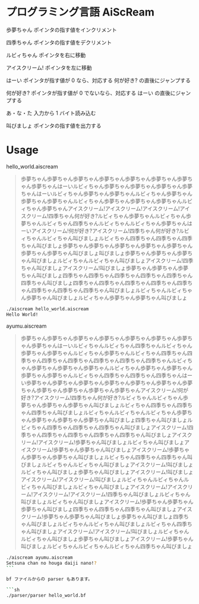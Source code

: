 # プログラミング言語 AiScReam

歩夢ちゃん ポインタの指す値をインクリメント

四季ちゃん ポインタの指す値をデクリメント

ルビィちゃん ポインタを右に移動

アイスクリーム! ポインタを左に移動

はーい ポインタが指す値が 0 なら、対応する 何が好き? の直後にジャンプする

何が好き? ポインタが指す値が 0 でないなら、対応する はーい の直後にジャンプする

あ・な・た 入力から 1 バイト読み込む

叫びましょ ポインタの指す値を出力する

# Usage

hello_world.aiscream

> 歩夢ちゃん歩夢ちゃん歩夢ちゃん歩夢ちゃん歩夢ちゃん歩夢ちゃん歩夢ちゃん歩夢ちゃんはーいルビィちゃん歩夢ちゃん歩夢ちゃん歩夢ちゃん歩夢ちゃんはーいルビィちゃん歩夢ちゃん歩夢ちゃんルビィちゃん歩夢ちゃん歩夢ちゃん歩夢ちゃんルビィちゃん歩夢ちゃん歩夢ちゃん歩夢ちゃんルビィちゃん歩夢ちゃんアイスクリーム!アイスクリーム!アイスクリーム!アイスクリーム!四季ちゃん何が好き?ルビィちゃん歩夢ちゃんルビィちゃん歩夢ちゃんルビィちゃん四季ちゃんルビィちゃんルビィちゃん歩夢ちゃんはーいアイスクリーム!何が好き?アイスクリーム!四季ちゃん何が好き?ルビィちゃんルビィちゃん叫びましょルビィちゃん四季ちゃん四季ちゃん四季ちゃん叫びましょ歩夢ちゃん歩夢ちゃん歩夢ちゃん歩夢ちゃん歩夢ちゃん歩夢ちゃん歩夢ちゃん叫びましょ叫びましょ歩夢ちゃん歩夢ちゃん歩夢ちゃん叫びましょルビィちゃんルビィちゃん叫びましょアイスクリーム!四季ちゃん叫びましょアイスクリーム!叫びましょ歩夢ちゃん歩夢ちゃん歩夢ちゃん叫びましょ四季ちゃん四季ちゃん四季ちゃん四季ちゃん四季ちゃん四季ちゃん叫びましょ四季ちゃん四季ちゃん四季ちゃん四季ちゃん四季ちゃん四季ちゃん四季ちゃん四季ちゃん叫びましょルビィちゃんルビィちゃん歩夢ちゃん叫びましょルビィちゃん歩夢ちゃん歩夢ちゃん叫びましょ

```sh
./aiscream hello_world.aiscream
Hello World!
```

ayumu.aiscream

> 歩夢ちゃん歩夢ちゃん歩夢ちゃん歩夢ちゃん歩夢ちゃん歩夢ちゃん歩夢ちゃん歩夢ちゃんはーいルビィちゃんルビィちゃん四季ちゃんルビィちゃん歩夢ちゃん歩夢ちゃんルビィちゃん歩夢ちゃんルビィちゃん四季ちゃん四季ちゃん四季ちゃん四季ちゃん四季ちゃん四季ちゃん四季ちゃんルビィちゃん歩夢ちゃん歩夢ちゃん歩夢ちゃんルビィちゃん歩夢ちゃん歩夢ちゃん歩夢ちゃん歩夢ちゃんルビィちゃん四季ちゃん四季ちゃん四季ちゃんはーい歩夢ちゃん歩夢ちゃん歩夢ちゃん歩夢ちゃん歩夢ちゃん歩夢ちゃん歩夢ちゃん歩夢ちゃん歩夢ちゃん歩夢ちゃん歩夢ちゃんアイスクリーム!何が好き?アイスクリーム!四季ちゃん何が好き?ルビィちゃんルビィちゃん歩夢ちゃん歩夢ちゃん歩夢ちゃん叫びましょルビィちゃん四季ちゃん四季ちゃん四季ちゃん叫びましょルビィちゃんルビィちゃんルビィちゃん歩夢ちゃん歩夢ちゃん歩夢ちゃん歩夢ちゃん叫びましょ四季ちゃん叫びましょルビィちゃん四季ちゃん四季ちゃん四季ちゃん叫びましょアイスクリーム!四季ちゃん四季ちゃん四季ちゃん四季ちゃん四季ちゃん叫びましょアイスクリーム!アイスクリーム!歩夢ちゃん叫びましょルビィちゃん叫びましょアイスクリーム!歩夢ちゃん歩夢ちゃん叫びましょアイスクリーム!歩夢ちゃん歩夢ちゃん歩夢ちゃん叫びましょルビィちゃん四季ちゃん四季ちゃん叫びましょルビィちゃんルビィちゃん叫びましょアイスクリーム!叫びましょルビィちゃん叫びましょ歩夢ちゃん叫びましょアイスクリーム!叫びましょアイスクリーム!アイスクリーム!叫びましょルビィちゃんルビィちゃんルビィちゃん叫びましょルビィちゃん叫びましょアイスクリーム!アイスクリーム!アイスクリーム!アイスクリーム!四季ちゃん叫びましょルビィちゃん叫びましょルビィちゃん叫びましょアイスクリーム!歩夢ちゃん歩夢ちゃん歩夢ちゃん叫びましょ四季ちゃん四季ちゃん四季ちゃん叫びましょアイスクリーム!歩夢ちゃん歩夢ちゃん叫びましょ歩夢ちゃん叫びましょ四季ちゃん叫びましょルビィちゃんルビィちゃん叫びましょルビィちゃん四季ちゃん叫びましょアイスクリーム!アイスクリーム!叫びましょルビィちゃんルビィちゃん叫びましょ歩夢ちゃん叫びましょアイスクリーム!歩夢ちゃん叫びましょルビィちゃんルビィちゃんルビィちゃん四季ちゃん叫びましょ

````sh
./aiscream ayumu.aiscream
Setsuna chan no houga daiji nano!?
```

bf ファイルからの parser もあります。

```sh
./parser/parser hello_world.bf
````
